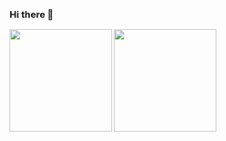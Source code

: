 ### Hi there 👋

<!--
**thluc/thluc** is a ✨ _special_ ✨ repository because its `README.md` (this file) appears on your GitHub profile.

Here are some ideas to get you started:

- 🔭 I’m currently working on ...
- 🌱 I’m currently learning ...
- 👯 I’m looking to collaborate on ...
- 🤔 I’m looking for help with ...
- 💬 Ask me about ...
- 📫 How to reach me: ...
- 😄 Pronouns: ...
- ⚡ Fun fact: ...
-->

<img align="left" height="180em" src="https://github-readme-stats.vercel.app/api?username=thluc&show_icons=true&theme=radical" />

<img align="left" height="180em" src="https://github-readme-stats.vercel.app/api/top-langs/?username=thluc&layout=compact&theme=radical" />

